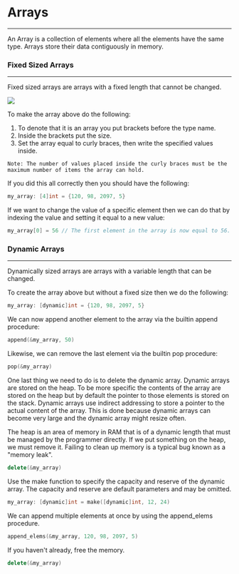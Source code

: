 # Arrays
---

An Array is a collection of elements where all the elements have the same type.
Arrays store their data contiguously in memory.

### Fixed Sized Arrays
---
Fixed sized arrays are arrays with a fixed length that cannot be changed.

![](/images/fundamental_types/2.6_0.svg)

To make the array above do the following:
1. To denote that it is an array you put brackets before the type name.
2. Inside the brackets put the size.
3. Set the array equal to curly braces, then write the specified values inside.

```shell
Note: The number of values placed inside the curly braces must be the maximum number of items the array can hold.
```
If you did this all correctly then you should have the following:
```cpp
my_array: [4]int = {120, 98, 2097, 5}
```

If we want to change the value of a specific element then we can do that by indexing the value and setting it equal to a new value:
```cpp
my_array[0] = 56 // The first element in the array is now equal to 56.
```

### Dynamic Arrays
---
Dynamically sized arrays are arrays with a variable length that can be changed.

To create the array above but without a fixed size then we do the following:
```cpp
my_array: [dynamic]int = {120, 98, 2097, 5}
```
We can now append another element to the array via the builtin append procedure:
```cpp
append(&my_array, 50)
```
Likewise, we can remove the last element via the builtin pop procedure:
```cpp
pop(&my_array)
```
One last thing we need to do is to delete the dynamic array. Dynamic arrays are stored on the heap.
To be more specific the contents of the array are stored on the heap but by default the pointer to those elements is stored on the stack.
Dynamic arrays use indirect addressing to store a pointer to the actual content of the array.
This is done because dynamic arrays can become very large and the dynamic array might resize often.

The heap is an area of memory in RAM that is of a dynamic length that must be managed by the programmer directly.
If we put something on the heap, we must remove it. Failing to clean up memory is a typical bug known as a "memory leak".

```cpp
delete(&my_array)
```

Use the make function to specify the capacity and reserve of the dynamic array. The capacity and reserve are default parameters and may be omitted.
```cpp
my_array: [dynamic]int = make([dynamic]int, 12, 24)
```

We can append multiple elements at once by using the append_elems procedure.
```cpp
append_elems(&my_array, 120, 98, 2097, 5)
```
If you haven't already, free the memory.
```cpp
delete(&my_array)
```
